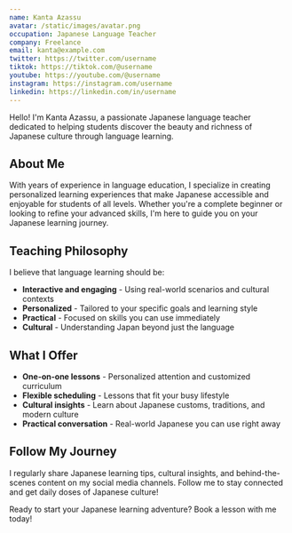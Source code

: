 ```yaml
---
name: Kanta Azassu
avatar: /static/images/avatar.png
occupation: Japanese Language Teacher
company: Freelance
email: kanta@example.com
twitter: https://twitter.com/username
tiktok: https://tiktok.com/@username
youtube: https://youtube.com/@username
instagram: https://instagram.com/username
linkedin: https://linkedin.com/in/username
---
```


Hello! I'm Kanta Azassu, a passionate Japanese language teacher dedicated to helping students discover the beauty and richness of Japanese culture through language learning.

## About Me

With years of experience in language education, I specialize in creating personalized learning experiences that make Japanese accessible and enjoyable for students of all levels. Whether you're a complete beginner or looking to refine your advanced skills, I'm here to guide you on your Japanese learning journey.

## Teaching Philosophy

I believe that language learning should be:
- **Interactive and engaging** - Using real-world scenarios and cultural contexts
- **Personalized** - Tailored to your specific goals and learning style
- **Practical** - Focused on skills you can use immediately
- **Cultural** - Understanding Japan beyond just the language

## What I Offer

- **One-on-one lessons** - Personalized attention and customized curriculum
- **Flexible scheduling** - Lessons that fit your busy lifestyle
- **Cultural insights** - Learn about Japanese customs, traditions, and modern culture
- **Practical conversation** - Real-world Japanese you can use right away

## Follow My Journey

I regularly share Japanese learning tips, cultural insights, and behind-the-scenes content on my social media channels. Follow me to stay connected and get daily doses of Japanese culture!

Ready to start your Japanese learning adventure? Book a lesson with me today! 